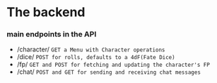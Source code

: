 # The backend 
### main endpoints in the API
- /character/ `GET a Menu with Character operations`
- /dice/ `POST for rolls, defaults to a 4dF(Fate Dice)`
- /fp/ `GET and POST for fetching and updating the character's FP`
- /chat/ `POST and GET for sending and receiving chat messages`
